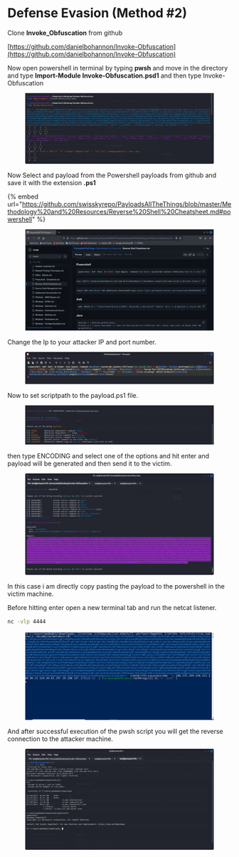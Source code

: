 # Defense Evasion (Method #2)

Clone **Invoke\_Obfuscation** from github&#x20;

[https://github.com/danielbohannon/Invoke-Obfuscation](https://github.com/danielbohannon/Invoke-Obfuscation)

Now open powershell in terminal by typing **pwsh** and move in the directory and type **Import-Module Invoke-Obfuscation.psd1** and then type Invoke-Obfuscation&#x20;

<figure><img src="../.gitbook/assets/9.png" alt=""><figcaption></figcaption></figure>

Now Select and payload from the Powershell payloads from github and save it with the extension **.ps1**

{% embed url="https://github.com/swisskyrepo/PayloadsAllTheThings/blob/master/Methodology%20and%20Resources/Reverse%20Shell%20Cheatsheet.md#powershell" %}

<figure><img src="../.gitbook/assets/10 (1).png" alt=""><figcaption></figcaption></figure>

Change the Ip to your attacker IP and port number.

<figure><img src="../.gitbook/assets/11 (1).png" alt=""><figcaption></figcaption></figure>

Now to set scriptpath to the payload.ps1 file.

<figure><img src="../.gitbook/assets/12 (1).png" alt=""><figcaption></figcaption></figure>

then type ENCODING and select one of the options and hit enter and payload will be generated and then send it to the victim.

<figure><img src="../.gitbook/assets/13 (1).png" alt=""><figcaption></figcaption></figure>

In this case i am directly copy pasting the payload to the powershell in the victim machine.

Before hitting enter open a new terminal tab and run the netcat listener.&#x20;

```bash
nc -vlp 4444
```

<figure><img src="../.gitbook/assets/13(1).png" alt=""><figcaption></figcaption></figure>

And after successful execution of the pwsh script you will get the reverse connection to the attacker machine.

<figure><img src="../.gitbook/assets/14.png" alt=""><figcaption></figcaption></figure>
